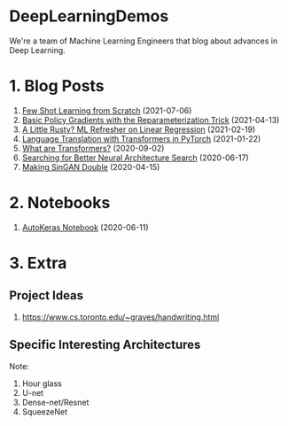# DeepLearningDemos
We're a team of Machine Learning Engineers that blog about advances in Deep Learning.

# 1. Blog Posts
1. [Few Shot Learning from Scratch](https://deepganteam.medium.com/few-shot-learning-from-scratch-a3422b111e05) (2021-07-06)
1. [Basic Policy Gradients with the Reparameterization Trick](https://deepganteam.medium.com/basic-policy-gradients-with-the-reparameterization-trick-24312c7dbcd) (2021-04-13)
1. [A Little Rusty? ML Refresher on Linear Regression](https://deepganteam.medium.com/a-little-rusty-ml-refresher-on-linear-regression-76ef4afc6474) (2021-02-19)
1. [Language Translation with Transformers in PyTorch](https://chatbotslife.com/language-translation-with-transformers-in-pytorch-ff8b32cf848?gi=df7018b86372) (2021-01-22)
1. [What are Transformers?](https://medium.com/@deepganteam/what-are-transformers-b687f2bcdf49) (2020-09-02)
1. [Searching for Better Neural Architecture Search](https://medium.com/@deepganteam/searching-for-better-neural-architecture-search-ea91338caa11) (2020-06-17)
1. [Making SinGAN Double](https://medium.com/@deepganteam/making-singan-double-8568490b572e) (2020-04-15)

# 2. Notebooks
1. [AutoKeras Notebook](https://github.com/wileyw/DeepLearningDemos/blob/master/NeuralArchitectureSearch/Autokeras.ipynb) (2020-06-11)

# 3. Extra
## Project Ideas
1. https://www.cs.toronto.edu/~graves/handwriting.html

## Specific Interesting Architectures
Note:
1. Hour glass
1. U-net
1. Dense-net/Resnet
1. SqueezeNet

